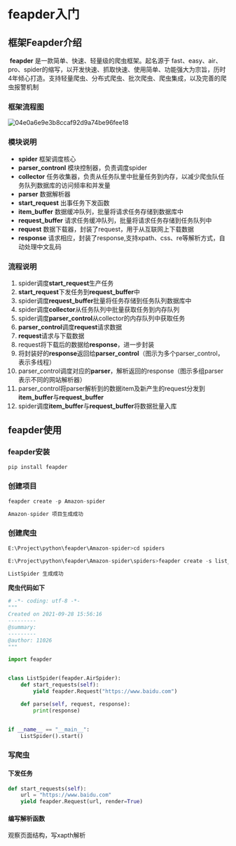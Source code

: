 # feapder入门

## 框架Feapder介绍 

​      **feapder** 是一款简单、快速、轻量级的爬虫框架。起名源于 fast、easy、air、pro、spider的缩写，以开发快速、抓取快速、使用简单、功能强大为宗旨，历时4年倾心打造。支持轻量爬虫、分布式爬虫、批次爬虫、爬虫集成，以及完善的爬虫报警机制

### 框架流程图

![04e0a6e9e3b8ccaf92d9a74be96fee18](C:\Users\11026\Desktop\04e0a6e9e3b8ccaf92d9a74be96fee18.png)

### 模块说明

- **spider** 框架调度核心
- **parser_contronl** 模块控制器，负责调度spider
- **collector** 任务收集器，负责从任务队里中批量任务到内存，以减少爬虫队任务队列数据库的访问频率和并发量
- **parser** 数据解析器
- **start_request** 出事任务下发函数
- **item_buffer** 数据缓冲队列，批量将请求任务存储到数据库中
- **request_buffer** 请求任务缓冲队列，批量将请求任务存储到任务队列中
- **request** 数据下载器，封装了request，用于从互联网上下载数据
- **response** 请求相应，封装了response,支持xpath、css、re等解析方式，自动处理中文乱码

### 流程说明

1. spider调度**start_request**生产任务
2. **start_request**下发任务到**request_buffer**中
3. spider调度**request_buffer**批量将任务存储到任务队列数据库中
4. spider调度**collector**从任务队列中批量获取任务到内存队列
5. spider调度**parser_control**从collector的内存队列中获取任务
6. **parser_control**调度**request**请求数据
7. **request**请求与下载数据
8. request将下载后的数据给**response**，进一步封装
9. 将封装好的**response**返回给**parser_control**（图示为多个parser_control，表示多线程）
10. parser_control调度对应的**parser**，解析返回的response（图示多组parser表示不同的网站解析器）
11. parser_control将parser解析到的数据item及新产生的request分发到**item_buffer**与**request_buffer**
12. spider调度**item_buffer**与**request_buffer**将数据批量入库

## feapder使用

### feapder安装

```python
pip install feapder
```

### 创建项目

```python
feapder create -p Amazon-spider

Amazon-spider 项目生成成功
```

### 创建爬虫

```python
E:\Project\python\feapder\Amazon-spider>cd spiders

E:\Project\python\feapder\Amazon-spider\spiders>feapder create -s list_spider

ListSpider 生成成功
```

**爬虫代码如下**

```python
# -*- coding: utf-8 -*-
"""
Created on 2021-09-28 15:56:16
---------
@summary:
---------
@author: 11026
"""

import feapder


class ListSpider(feapder.AirSpider):
    def start_requests(self):
        yield feapder.Request("https://www.baidu.com")

    def parse(self, request, response):
        print(response)


if __name__ == "__main__":
    ListSpider().start()
```

### 写爬虫

#### 下发任务

```python
def start_requests(self):
    url = "https://www.baidu.com"
    yield feapder.Request(url, render=True)
```

#### 编写解析函数

观察页面结构，写xapth解析

